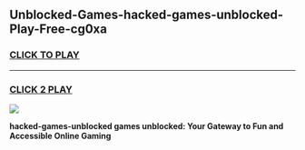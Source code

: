 
## Unblocked-Games-hacked-games-unblocked-Play-Free-cg0xa
<h3>
<a href="https://premium76.site?title=hacked-games-unblocked&ref=20A">CLICK TO PLAY</a></h3>
<hr>

<h3>
<a href="https://premium76.site?title=hacked-games-unblocked&ref=20A">CLICK 2 PLAY</a>
  
</h3>

<a href="https://premium76.site?title=hacked-games-unblocked&ref=20A"><img src="https://clearcache.store/games.png"></a>


**hacked-games-unblocked games unblocked: Your Gateway to Fun and Accessible Online Gaming**
